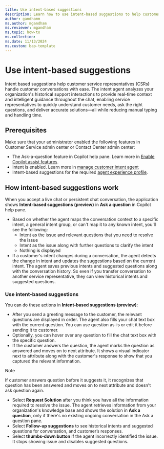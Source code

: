 ```yaml
---
title: Use intent-based suggestions
description: Learn how to use intent-based suggestions to help customer service representatives handle customer conversations with ease.
author: gandhamm
ms.author: mgandham
ms.reviewer: mgandham
ms.topic: how-to 
ms.collection: 
ms.date: 11/13/2024
ms.custom: bap-template 
---
```



# Use intent-based suggestions

Intent based suggestions help customer service representatives (CSRs) handle customer conversations with ease. The intent agent analyzes your organization's historical support interactions to provide real-time context and intelligent guidance throughout the chat, enabling service representatives to quickly understand customer needs, ask the right questions, and deliver accurate solutions—all while reducing manual typing and handling time.

## Prerequisites

Make sure that your administrator enabled the following features in Customer Service admin center or Contact Center admin center:
- The Ask-a-question feature in Copilot help pane. Learn more in [Enable Copilot assist features](../administer/copilot-enable-help-pane.md).
- Intent is enabled. Learn more in [manage customer intent agent](../administer/manage-customer-intent-agent.md)
- Intent-based suggestions for the required [agent experience profile](/dynamics365/customer-service/administer/create-agent-experience-profile). 

## How intent-based suggestions work

When you accept a live chat or persistent chat conversation, the application shows **Intent-based suggestions (preview)** in **Ask a question** in Copilot help pane. 

- Based on whether the agent maps the conversation context to a specific intent, a general intent group, or can't map it to any known intent, you'll see the following:
   - Intent as the issue and relevant questions that you need to resolve the issue
   - Intent as the issue along with further questions to clarify the intent
   - Nothing is displayed 
- If a customer's intent changes during a conversation, the agent detects the change in intent and updates the suggestions based on the current intent. The agent saves previous intents and suggested questions along with the conversation history. So even if you transfer conversation to another service representative, they can view historical intents and suggested questions.
  
### Use intent-based suggestions

You can do these actions in **Intent-based suggestions (preview)**:

- After you send a greeting message to the customer, the relevant questions are displayed in order. The agent also fills your chat text box with the current question. You can use question as-is or edit it before sending it to customer. 
- Optionally, you can hover over any question to fill the chat text box with the specific question. 
- If the customer answers the question, the agent marks the question as answered and moves on to next attribute. It shows a visual indicator next to attribute along with the customer's response to show that you captured the relevant information.
 > [!NOTE]
 > If customer answers question before it suggests it, it recognizes that question has been answered and moves on to next attribute and doesn't ask question again.
- Select **Request Solution** after you think you have all the information required to resolve the issue. The agent retrieves information from your organization's knowledge base and shows the solution in **Ask a question**, only if there's no existing ongoing conversation in the Ask a question pane.
- Select **Follow-up suggestions** to see historical intents and suggested questions for conversation, and customer’s responses.
- Select **thumbs-down button** if the agent incorrectly identified the issue. It stops showing issue and disables suggested questions.



